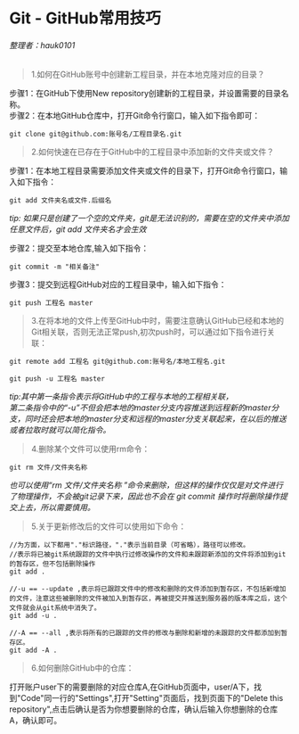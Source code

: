 # Git - GitHub常用技巧
###### 整理者：hauk0101

>1.如何在GitHub账号中创建新工程目录，并在本地克隆对应的目录？

步骤1：在GitHub下使用New repository创建新的工程目录，并设置需要的目录名称。<br>
步骤2：在本地GitHub仓库中，打开Git命令行窗口，输入如下指令即可：<br>

	git clone git@github.com:账号名/工程目录名.git

>2.如何快速在已存在于GitHub中的工程目录中添加新的文件夹或文件？

步骤1：在本地工程目录需要添加文件夹或文件的目录下，打开Git命令行窗口，输入如下指令：<br>
	
	git add 文件夹名或文件.后缀名
_tip: 如果只是创建了一个空的文件夹，git是无法识别的，需要在空的文件夹中添加任意文件后，git add 文件夹名才会生效_

步骤2：提交至本地仓库,输入如下指令：<br>

	git commit -m "相关备注"

步骤3：提交到远程GitHub对应的工程目录中，输入如下指令：<br>

	git push 工程名 master
	
>3.在将本地的文件上传至GitHub中时，需要注意确认GitHub已经和本地的Git相关联，否则无法正常push,初次push时，可以通过如下指令进行关联：<br>
	
	git remote add 工程名 git@github.com:账号名/本地工程名.git

	git push -u 工程名 master

_tip:其中第一条指令表示将GitHub中的工程与本地的工程相关联，<br>第二条指令中的“-u”不但会把本地的master分支内容推送到远程新的master分支，同时还会把本地的master分支和远程的master分支关联起来，在以后的推送或者拉取时就可以简化指令。_

>4.删除某个文件可以使用rm命令：

	git rm 文件/文件夹名称

_也可以使用“rm 文件/文件夹名称 ”命令来删除，但这样的操作仅仅是对文件进行了物理操作，不会被git记录下来，因此也不会在	git commit 操作时将删除操作提交上去，所以需要慎用。_


>5.关于更新修改后的文件可以使用如下命令：

	//为方面，以下都用"."标识路径，"."表示当前目录（可省略），路径可以修改。
	//表示将已被git系统跟踪的文件中执行过修改操作的文件和未跟踪新添加的文件将添加到git的暂存区，但不包括删除操作
	git add .
	
	//-u == --update ,表示将已跟踪文件中的修改和删除的文件添加到暂存区，不包括新增加的文件，注意这些被删除的文件被加入到暂存区，再被提交并推送到服务器的版本库之后，这个文件就会从git系统中消失了。
	git add -u .

	//-A == --all ,表示将所有的已跟踪的文件的修改与删除和新增的未跟踪的文件都添加到暂存区。
	git add -A .

>6.如何删除GitHub中的仓库：

打开账户user下的需要删除的对应仓库A,在GitHub页面中，user/A下，找到"Code"同一行的"Settings",打开"Setting"页面后，找到页面下的"Delete this repository",点击后确认是否为你想要删除的仓库，确认后输入你想删除的仓库A，确认即可。
	